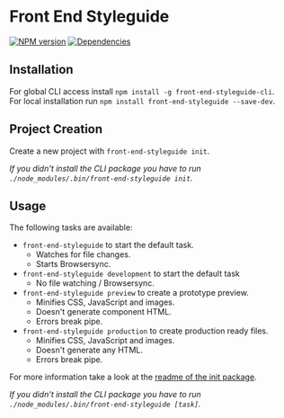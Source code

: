 # Front End Styleguide

[![NPM version][npm-image]][npm-url] [![Dependencies][dependencies-image]][npm-url]

## Installation

For global CLI access install `npm install -g front-end-styleguide-cli`.  
For local installation run `npm install front-end-styleguide --save-dev`.



## Project Creation

Create a new project with `front-end-styleguide init`.

*If you didn't install the CLI package you have to run `./node_modules/.bin/front-end-styleguide init`.*


## Usage

The following tasks are available:
* `front-end-styleguide` to start the default task.
  * Watches for file changes.
  * Starts Browsersync.
* `front-end-styleguide development` to start the default task
  * No file watching / Browsersync.
* `front-end-styleguide preview` to create a prototype preview.
  * Minifies CSS, JavaScript and images.
  * Doesn't generate component HTML.
  * Errors break pipe.
* `front-end-styleguide production` to create production ready files.
  * Minifies CSS, JavaScript and images.
  * Doesn't generate any HTML.
  * Errors break pipe.

For more information take a look at the [readme of the init package](https://github.com/mvsde/styleguide-init/blob/master/init/README.md).

*If you didn't install the CLI package you have to run `./node_modules/.bin/front-end-styleguide [task]`.*


[npm-image]: https://img.shields.io/npm/v/front-end-styleguide.svg?style=flat-square
[npm-url]: https://www.npmjs.com/package/front-end-styleguide

[dependencies-image]: https://img.shields.io/david/mvsde/styleguide.svg?style=flat-square
